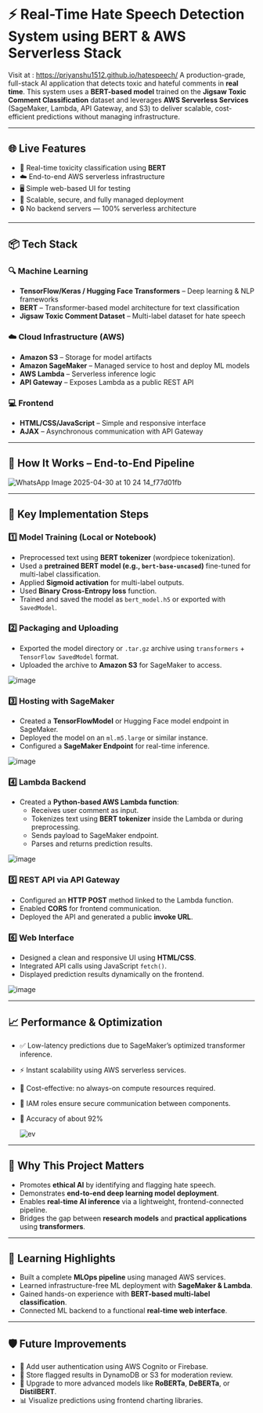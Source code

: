# ⚡ Real-Time Hate Speech Detection System using BERT & AWS Serverless Stack
Visit at : https://priyanshu1512.github.io/hatespeech/
A production-grade, full-stack AI application that detects toxic and hateful comments in **real time**. This system uses a **BERT-based model** trained on the **Jigsaw Toxic Comment Classification** dataset and leverages **AWS Serverless Services** (SageMaker, Lambda, API Gateway, and S3) to deliver scalable, cost-efficient predictions without managing infrastructure.

---

## 🌐 Live Features

- 🧠 Real-time toxicity classification using **BERT**
- ☁️ End-to-end AWS serverless infrastructure
- 🖥️ Simple web-based UI for testing
- 🚀 Scalable, secure, and fully managed deployment
- 🔒 No backend servers — 100% serverless architecture

---

## 📦 Tech Stack

### 🔍 Machine Learning
- **TensorFlow/Keras / Hugging Face Transformers** – Deep learning & NLP frameworks
- **BERT** – Transformer-based model architecture for text classification
- **Jigsaw Toxic Comment Dataset** – Multi-label dataset for hate speech

### ☁️ Cloud Infrastructure (AWS)
- **Amazon S3** – Storage for model artifacts
- **Amazon SageMaker** – Managed service to host and deploy ML models
- **AWS Lambda** – Serverless inference logic
- **API Gateway** – Exposes Lambda as a public REST API

### 💻 Frontend
- **HTML/CSS/JavaScript** – Simple and responsive interface
- **AJAX** – Asynchronous communication with API Gateway

---

## 🧩 How It Works – End-to-End Pipeline

![WhatsApp Image 2025-04-30 at 10 24 14_f77d01fb](https://github.com/user-attachments/assets/6a013085-1e68-4fb8-bf4f-091936bd18e1)

---

## 🔧 Key Implementation Steps

### 1️⃣ Model Training (Local or Notebook)
- Preprocessed text using **BERT tokenizer** (wordpiece tokenization).
- Used a **pretrained BERT model (e.g., `bert-base-uncased`)** fine-tuned for multi-label classification.
- Applied **Sigmoid activation** for multi-label outputs.
- Used **Binary Cross-Entropy loss** function.
- Trained and saved the model as `bert_model.h5` or exported with `SavedModel`.



### 2️⃣ Packaging and Uploading
- Exported the model directory or `.tar.gz` archive using `transformers` + `TensorFlow SavedModel` format.
- Uploaded the archive to **Amazon S3** for SageMaker to access.

![image](https://github.com/user-attachments/assets/59d16faa-9087-4da3-a533-f950c5e39bfd)

### 3️⃣ Hosting with SageMaker
- Created a **TensorFlowModel** or Hugging Face model endpoint in SageMaker.
- Deployed the model on an `ml.m5.large` or similar instance.
- Configured a **SageMaker Endpoint** for real-time inference.

![image](https://github.com/user-attachments/assets/85576b5a-73e4-4b9f-b145-ab24fa14d098)

### 4️⃣ Lambda Backend
- Created a **Python-based AWS Lambda function**:
  - Receives user comment as input.
  - Tokenizes text using **BERT tokenizer** inside the Lambda or during preprocessing.
  - Sends payload to SageMaker endpoint.
  - Parses and returns prediction results.

![image](https://github.com/user-attachments/assets/260c0fbc-3e4a-482a-898f-d7dcfab97cef)

### 5️⃣ REST API via API Gateway
- Configured an **HTTP POST** method linked to the Lambda function.
- Enabled **CORS** for frontend communication.
- Deployed the API and generated a public **invoke URL**.

### 6️⃣ Web Interface
- Designed a clean and responsive UI using **HTML/CSS**.
- Integrated API calls using JavaScript `fetch()`.
- Displayed prediction results dynamically on the frontend.

![image](https://github.com/user-attachments/assets/952f5174-4965-4c27-8bab-0f3e4fee3860)

---

## 📈 Performance & Optimization

- ✅ Low-latency predictions due to SageMaker’s optimized transformer inference.
- ⚡ Instant scalability using AWS serverless services.
- 💸 Cost-effective: no always-on compute resources required.
- 🔐 IAM roles ensure secure communication between components.
- 🚀 Accuracy of about 92%

  ![ev](https://github.com/user-attachments/assets/170254a1-da8a-4c1f-9cd3-2f7808e75d1d)


---

## 🚀 Why This Project Matters

- Promotes **ethical AI** by identifying and flagging hate speech.
- Demonstrates **end-to-end deep learning model deployment**.
- Enables **real-time AI inference** via a lightweight, frontend-connected pipeline.
- Bridges the gap between **research models** and **practical applications** using **transformers**.

---

## 🎯 Learning Highlights

- Built a complete **MLOps pipeline** using managed AWS services.
- Learned infrastructure-free ML deployment with **SageMaker & Lambda**.
- Gained hands-on experience with **BERT-based multi-label classification**.
- Connected ML backend to a functional **real-time web interface**.

---

## 🛡️ Future Improvements

- 🔐 Add user authentication using AWS Cognito or Firebase.
- 💾 Store flagged results in DynamoDB or S3 for moderation review.
- 🤖 Upgrade to more advanced models like **RoBERTa**, **DeBERTa**, or **DistilBERT**.
- 📊 Visualize predictions using frontend charting libraries.
